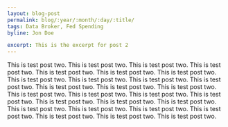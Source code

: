 ```yaml
---
layout: blog-post
permalink: blog/:year/:month/:day/:title/
tags: Data Broker, Fed Spending
byline: Jon Doe

excerpt: This is the excerpt for post 2
---
```



This is test post two. This is test post two. This is test post two. This is test post two. This is test post two. This is test post two. This is test post two. This is test post two. This is test post two. This is test post two. This is test post two. This is test post two. This is test post two. This is test post two. This is test post two. This is test post two. This is test post two. This is test post two. This is test post two. This is test post two. This is test post two. This is test post two. This is test post two. This is test post two. This is test post two. This is test post two. This is test post two. This is test post two.